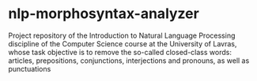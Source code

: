 # nlp-morphosyntax-analyzer
Project repository of the Introduction to Natural Language Processing discipline of the Computer Science course at the University of Lavras, whose task objective is to remove the so-called closed-class words: articles, prepositions, conjunctions, interjections and pronouns, as well as punctuations
